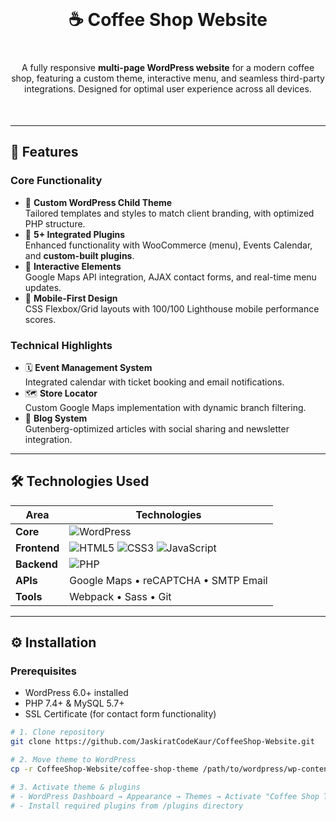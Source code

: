 <div align="center" style="margin: 40px 0">

# ☕ Coffee Shop Website

</div>

<div align="center" style="margin-bottom: 50px; max-width: 800px; margin-left: auto; margin-right: auto">

A fully responsive **multi-page WordPress website** for a modern coffee shop, featuring a custom theme, interactive menu, and seamless third-party integrations. Designed for optimal user experience across all devices.

</div>

---
## 🚀 Features

### Core Functionality
- 🎯 **Custom WordPress Child Theme**  
  Tailored templates and styles to match client branding, with optimized PHP structure.
- 🧩 **5+ Integrated Plugins**  
  Enhanced functionality with WooCommerce (menu), Events Calendar, and **custom-built plugins**.
- 📍 **Interactive Elements**  
  Google Maps API integration, AJAX contact forms, and real-time menu updates.
- 📱 **Mobile-First Design**  
  CSS Flexbox/Grid layouts with 100/100 Lighthouse mobile performance scores.

### Technical Highlights
- 🗓️ **Event Management System**  
  Integrated calendar with ticket booking and email notifications.
- 🗺️ **Store Locator**  
  Custom Google Maps implementation with dynamic branch filtering.
- 📝 **Blog System**  
  Gutenberg-optimized articles with social sharing and newsletter integration.

---

## 🛠️ Technologies Used

| Area              | Technologies                                                                                     |
|-------------------|--------------------------------------------------------------------------------------------------|
| **Core**          | ![WordPress](https://img.shields.io/badge/WordPress-v6.0+-21759B?logo=wordpress&logoColor=white) |
| **Frontend**      | ![HTML5](https://img.shields.io/badge/HTML5-E34F26?logo=html5&logoColor=white) ![CSS3](https://img.shields.io/badge/CSS3-1572B6?logo=css3&logoColor=white) ![JavaScript](https://img.shields.io/badge/JavaScript-ES6+-F7DF1E?logo=javascript) |
| **Backend**       | ![PHP](https://img.shields.io/badge/PHP-v7.4+-777BB4?logo=php&logoColor=white)                   |
| **APIs**          | Google Maps • reCAPTCHA • SMTP Email                                                            |
| **Tools**         | Webpack • Sass • Git                                                                            |

---

## ⚙️ Installation

### Prerequisites
- WordPress 6.0+ installed
- PHP 7.4+ & MySQL 5.7+
- SSL Certificate (for contact form functionality)

```bash
# 1. Clone repository
git clone https://github.com/JaskiratCodeKaur/CoffeeShop-Website.git

# 2. Move theme to WordPress
cp -r CoffeeShop-Website/coffee-shop-theme /path/to/wordpress/wp-content/themes/

# 3. Activate theme & plugins
# - WordPress Dashboard → Appearance → Themes → Activate "Coffee Shop Theme"
# - Install required plugins from /plugins directory
